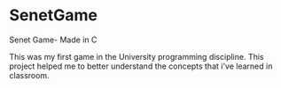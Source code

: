 # SenetGame
Senet Game- Made in C

This was my first game in the University programming discipline. This project helped me to better understand the concepts that i've learned in classroom.
